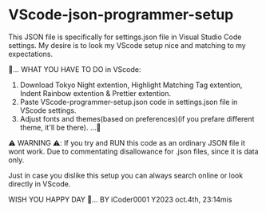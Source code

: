 # VScode-json-programmer-setup

This JSON file is specifically for settings.json file in Visual Studio Code settings. 
My desire is to look my VScode setup nice and matching to my expectations.

🚧... WHAT YOU HAVE TO DO in VScode:
  1. Download Tokyo Night extention, Highlight Matching Tag extention, Indent Rainbow extention & Prettier extention.
  2. Paste VScode-programmer-setup.json code in settings.json file in VScode settings.
  3. Adjust fonts and themes(based on preferences)(if you prefare different theme, it'll be there). ...🚧

⚠️ WARNING ⚠️: If you try and RUN this code as an ordinary JSON file it wont work. 
              Due to commentating disallowance for .json files, since it is data only.

Just in case you dislike this setup you can always search online or look directly in VScode.         

WISH YOU HAPPY DAY 💙... BY iCoder0001 
Y2023 oct.4th, 23:14mis
